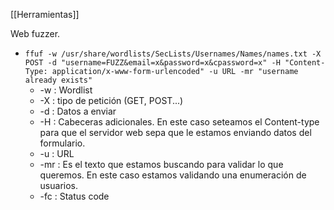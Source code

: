 [[Herramientas]]

Web fuzzer.

- `ffuf -w /usr/share/wordlists/SecLists/Usernames/Names/names.txt -X POST -d "username=FUZZ&email=x&password=x&cpassword=x" -H "Content-Type: application/x-www-form-urlencoded" -u URL -mr "username already exists" `
	- -w : Wordlist
	- -X : tipo de petición (GET, POST...)
	- -d : Datos a enviar
	- -H : Cabeceras adicionales. En este caso seteamos el Content-type para que el servidor web sepa que le estamos enviando datos del formulario.
	- -u : URL
	- -mr : Es el texto que estamos buscando para validar lo que queremos. En este caso estamos validando una enumeración de usuarios.
	- -fc : Status code